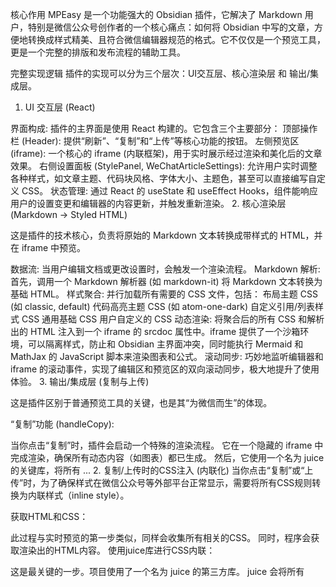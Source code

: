 核心作用
MPEasy 是一个功能强大的 Obsidian 插件，它解决了 Markdown 用户，特别是微信公众号创作者的一个核心痛点：如何将 Obsidian 中写的文章，方便地转换成样式精美、且符合微信编辑器规范的格式。它不仅仅是一个预览工具，更是一个完整的排版和发布流程的辅助工具。

完整实现逻辑
插件的实现可以分为三个层次：UI交互层、核心渲染层 和 输出/集成层。

1. UI 交互层 (React)

界面构成: 插件的主界面是使用 React 构建的。它包含三个主要部分：
顶部操作栏 (Header): 提供“刷新”、“复制”和“上传”等核心功能的按钮。
左侧预览区 (iframe): 一个核心的 iframe (内联框架)，用于实时展示经过渲染和美化后的文章效果。
右侧设置面板 (StylePanel, WeChatArticleSettings): 允许用户实时调整各种样式，如文章主题、代码块风格、字体大小、主题色，甚至可以直接编写自定义 CSS。
状态管理: 通过 React 的 useState 和 useEffect Hooks，组件能响应用户的设置变更和编辑器的内容更新，并触发重新渲染。
2. 核心渲染层 (Markdown -> Styled HTML)

这是插件的技术核心，负责将原始的 Markdown 文本转换成带样式的 HTML，并在 iframe 中预览。

数据流: 当用户编辑文档或更改设置时，会触发一个渲染流程。
Markdown 解析: 首先，调用一个 Markdown 解析器 (如 markdown-it) 将 Markdown 文本转换为基础 HTML。
样式聚合: 并行加载所有需要的 CSS 文件，包括：
布局主题 CSS (如 classic, default)
代码高亮主题 CSS (如 atom-one-dark)
自定义引用/列表样式 CSS
通用基础 CSS
用户自定义的 CSS
动态渲染: 将聚合后的所有 CSS 和解析出的 HTML 注入到一个 iframe 的 srcdoc 属性中。iframe 提供了一个沙箱环境，可以隔离样式，防止和 Obsidian 主界面冲突，同时能执行 Mermaid 和 MathJax 的 JavaScript 脚本来渲染图表和公式。
滚动同步: 巧妙地监听编辑器和 iframe 的滚动事件，实现了编辑区和预览区的双向滚动同步，极大地提升了使用体验。
3. 输出/集成层 (复制与上传)

这是插件区别于普通预览工具的关键，也是其“为微信而生”的体现。

“复制”功能 (handleCopy):

当你点击“复制”时，插件会启动一个特殊的渲染流程。
它在一个隐藏的 iframe 中完成渲染，确保所有动态内容（如图表）都已生成。
然后，它使用一个名为 juice 的关键库，将所有 <style> 标签中的 CSS 规则，以内联 style="..." 的形式，直接“灌注”到每一个 HTML 元素上。
这是为微信排版做的最重要的一步，因为微信编辑器会过滤掉绝大部分 CSS 样式，但会保留内联的 style 属性。
最终，这个“被灌注”了样式的、自包含的 HTML 片段被复制到你的剪贴板。
“上传”功能 (handleUpload):

这个功能将自动化推向了极致。它首先解析文章的元数据（Frontmatter），如标题、作者、摘要和封面图。
接着，像“复制”功能一样，生成一份样式内联的 HTML。
然后，它会自动将文章中的本地图片（包括封面图）通过微信的 API (wxUploadImage) 上传到微信服务器，并获取返回的 media_id。
最后，调用 wxAddDraft 接口，将文章标题、作者、处理好的 HTML 内容以及封面图的 media_id 一并提交，直接在你的微信公众号后台创建一篇草稿。
总而言之，MPEasy 插件通过 React UI → Iframe沙箱预览 → CSS样式聚合 → Juice内联样式 → 微信API集成 这一整套精巧的流程，完美地实现了从 Markdown 写作到微信公众号发布的一站式体验。




当前项目中CSS的注入实现机制。

CSS的注入主要发生在 src/components/MPEasyViewComponent.tsx 这个核心组件中，并且分为两种场景：实时预览 和 复制/上传。

1. 实时预览中的CSS注入
这是你在界面上看到的实时效果，它的CSS注入流程如下：

收集CSS源：

主题文件：根据你在UI界面选择的“排版主题”、“代码块主题”和“自定义样式”，程序会通过 getCachedCss 函数去读取对应的CSS文件内容。
功能性CSS：如果勾选了“首行缩进”，程序会额外加载 indent.css 文件。
用户自定义CSS：包括你在插件设置中保存的“自定义CSS”和在预览界面右侧实时编辑的CSS。
加载与缓存：

loadCssContent 函数负责从插件的 assets 目录中读取具体的CSS文件。
为了提高性能，所有读取过的CSS文件内容都会被缓存起来，避免重复读取。
组合与注入：

所有从文件和设置中获取的CSS字符串会被合并成一个大的CSS块。
这个整合后的CSS块，连同渲染出的HTML内容，被一起填入一个<iframe>（即你看到的预览区域）的srcdoc属性中。
在<iframe>的HTML结构里，每一部分CSS都被包裹在各自的<style>标签内，并拥有独立的id（如 mpe-layout-theme, mpe-code-theme等），最终被浏览器渲染，形成你看到的预览效果。
<!-- 预览iframe的简化结构 -->
<html>
  <head>
    ...
    <style id="mpe-layout-theme">/* 排版主题CSS */</style>
    <style id="mpe-code-theme">/* 代码块主题CSS */</style>
    <style id="mpe-indent-style">/* 缩进CSS */</style>
    ...
  </head>
  <body>
    <!-- 渲染后的HTML内容 -->
  </body>
</html>
2. 复制/上传时的CSS注入 (内联化)
当你点击“复制”或“上传”时，为了确保样式在微信公众号等外部平台正常显示，需要将所有CSS规则转换为内联样式（inline style）。

获取HTML和CSS：

此过程与实时预览的第一步类似，同样会收集所有相关的CSS。
同时，程序会获取渲染出的HTML内容。
使用juice库进行CSS内联：

这是最关键的一步。项目使用了一个名为 juice 的第三方库。
juice 会将所有<style>标签中的CSS规则，精确地计算并应用到每一个HTML元素（如<h1>, <p>等）的style属性上。
例如，它会把一条CSS规则 .mpe-paragraph { color: red; } 转换成 <p class="mpe-paragraph" style="color: red;">...</p>。
创建沙箱环境：

为了执行juice，程序会临时在页面上创建一个不可见的<iframe>作为沙箱。
在这个沙箱里加载HTML和所有CSS，待浏览器渲染完毕后，juice开始工作，将所有计算后的样式内联到HTML标签中。
输出最终结果：

juice处理完成后，程序会提取出被“注入”了内联样式的HTML内容。
这份包含了所有样式的HTML就是最终被复制到剪贴板或上传到服务器的内容。这个过程保证了即使外部平台不支持<style>标签，样式也能完整保留。
总结： 该插件实现了一套相当完善的CSS注入方案：在预览时，通过注入<style>标签实现快速、动态的样式更新；在输出时，通过juice库将CSS内联化，以确保最佳的跨平台兼容性。